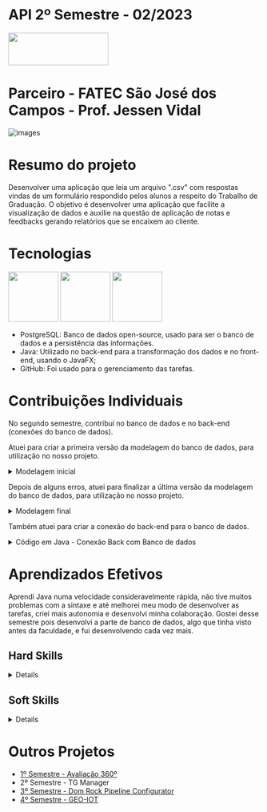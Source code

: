 # API 2º Semestre - 02/2023

<a href="https://github.com/wiz-fatec/api-2BD">
  <img src="https://img.shields.io/badge/GitHub-181717?style=for-the-badge&logo=github&logoColor=white"  width="200" height="65" />
</a>

# Parceiro - FATEC São José dos Campos - Prof. Jessen Vidal
![images](https://github.com/user-attachments/assets/e95aca6f-e14c-4178-97c3-997752fcba52)

# Resumo do projeto
Desenvolver uma aplicação que leia um arquivo ".csv" com respostas vindas de um formulário respondido pelos alunos a respeito do Trabalho de Graduação. O objetivo é desenvolver uma aplicação que facilite a visualização de dados e auxilie na questão de aplicação de notas e feedbacks gerando relatórios que se encaixem ao cliente.

# Tecnologias

<img src="https://cdn.jsdelivr.net/gh/devicons/devicon@latest/icons/java/java-original.svg"  width="100" height="100"/> <img src="https://cdn.jsdelivr.net/gh/devicons/devicon@latest/icons/postgresql/postgresql-original.svg" width="100" height="100" /> <img src="https://cdn.jsdelivr.net/gh/devicons/devicon@latest/icons/github/github-original.svg" width="100" height="100" />
          
- PostgreSQL: Banco de dados open-source, usado para ser o banco de dados e a persistência das informações.
- Java: Utilizado no back-end para a transformação dos dados e no front-end, usando o JavaFX;
- GitHub: Foi usado para o gerenciamento das tarefas.

# Contribuições Individuais
No segundo semestre, contribui no banco de dados e no back-end (conexões do banco de dados).

Atuei para criar a primeira versão da modelagem do banco de dados, para utilização no nosso projeto.

<details>
  <summary> Modelagem inicial </summary>
  
![MODELAGEM INICIAL](https://github.com/user-attachments/assets/744f3810-a155-415c-91f2-79e6b53ffa4c)

</details> 

Depois de alguns erros, atuei para finalizar a última versão da modelagem do banco de dados, para utilização no nosso projeto.

<details>
  <summary>Modelagem final</summary>
  
![MODELAGEM FINAL](https://github.com/user-attachments/assets/44c38918-d7e2-4b15-ae3c-a351d86b9bac)

</details>

Também atuei para criar a conexão do back-end para o banco de dados.

<details>
  <summary>Código em Java - Conexão Back com Banco de dados</summary>
  
```java
package com.tg.manager.model;

import com.tg.manager.model.connection.ConnectionDataBase;
import java.sql.Connection;
import java.sql.PreparedStatement;
import java.sql.SQLException;

public class ToDoModel {
    private String feedback;
    private Integer notes;
    private Integer idToDo;

    public void addToDo(String feedbacks, Integer notes, Integer idToDo) {

        try {
            ConnectionDataBase connectionDb = new ConnectionDataBase();
            Connection connection = connectionDb.getConexao();
            String insercaoSQL = "INSERT INTO tg (feedbacks, notes, idToDo) VALUES (?, ?, ?)";
            PreparedStatement preparedStatement = connection.prepareStatement(insercaoSQL);
            preparedStatement.setString(1, feedbacks);
            preparedStatement.setInt(2, notes);
            preparedStatement.setInt(3, idToDo);
            preparedStatement.executeUpdate();
            preparedStatement.close();
            connection.close();
            System.out.println("Dados inseridos com sucesso!");
        } catch (SQLException e) {
            e.printStackTrace();
        }
    }
}
```

</details>


# Aprendizados Efetivos
Aprendi Java numa velocidade consideravelmente rápida, não tive muitos problemas com a sintaxe e até melhorei meu modo de desenvolver as tarefas, criei mais autonomia e desenvolvi minha colaboração. 
Gostei desse semestre pois desenvolvi a parte de banco de dados, algo que tinha visto antes da faculdade, e fui desenvolvendo cada vez mais.

## Hard Skills
<details>
  
| Habilidade | Nota | Classificação |
| :-----: | :-----: | :-----: | 
| GitHub |	★★★☆☆ | Entendi |
| Java | ★★☆☆☆ | Já ouvi falar |
| PostgreSQL | ★★★★☆ | Sei fazer com ajuda |

</details> 

## Soft Skills
<details>
  
| Habilidade | Classificação |
| :-----: | :-----: |
| Trabalho em equipe |	★★★☆☆ |
| Colaboração | ★★☆☆☆ |
| Autonomia | ★★☆☆☆ |
| Flexibilidade | ★★☆☆☆ |
| Responsabilidade | ★★★★★ |

</details> 

# Outros Projetos
- [1º Semestre - Avaliação 360º](./1sem/README.md)
- 2º Semestre - TG Manager
- [3º Semestre - Dom Rock Pipeline Configurator](./3sem/README.md)
- [4º Semestre - GEO-IOT](./4sem/README.md)
